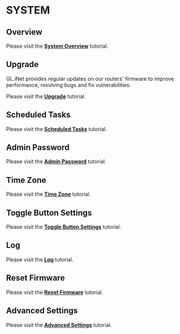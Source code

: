 # SYSTEM

## Overview

Please visit the [**System Overview**](../../../interface_guide/system_overview/) tutorial.

## Upgrade

GL.iNet provides regular updates on our routers' firmware to improve performance, resolving bugs and fix vulnerabilities.

Please visit the [**Upgrade**](../../../interface_guide/firmware_upgrade/) tutorial.

## Scheduled Tasks

Please visit the [**Scheduled Tasks**](../../../interface_guide/scheduled_tasks/) tutorial.

## Admin Password

Please visit the [**Admin Password**](../../../interface_guide/admin_password/) tutorial.

## Time Zone

Please visit the  [**Time Zone**](../../../interface_guide/time_zone/) tutorial.

## Toggle Button Settings

Please visit the [**Toggle Button Settings**](../../../interface_guide/toggle_button_settings/) tutorial.

## Log

Please visit the [**Log**](../../../interface_guide/log/) tutorial.

## Reset Firmware

Please visit the [**Reset Firmware**](../../../interface_guide/reset_firmware/) tutorial.

## Advanced Settings

Please visit the [**Advanced Settings**](../../../interface_guide/advanced_settings/) tutorial.
